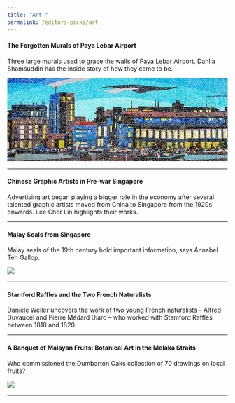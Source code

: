 ```yaml
---
title: "Art "
permalink: /editors-picks/art
---
```

#### <a target="_blank" href="/vol-17/issue-2/jul-sep-2021/murals" style="text-decoration: none; font-weight: bold;"> The Forgotten Murals of Paya Lebar Airport</a>
 <p>Three large murals used to grace the walls of Paya Lebar Airport. Dahlia Shamsuddin has the inside story of how they came to be.</p> 
 <img src="/images/vol-17-issue-2/murals/Mural_Main2.jpg" style="width:800px;"> 
 <hr clear="left">
 
#### <a target="_blank" href="/vol-17/issue-2/jul-sep-2021/chinese-artists" style="text-decoration: none; font-weight: bold;"> Chinese Graphic Artists in Pre-war Singapore</a>
 <p>Advertising art began playing a bigger role in the economy after several talented graphic artists moved from China to Singapore from the 1920s onwards. Lee Chor Lin highlights their works. </p>
 <hr clear="left">

#### <a target="_blank" href="/vol-16/issue-1/apr-jun-2020/malay-seals" style="text-decoration: none; font-weight: bold;"> Malay Seals from Singapore</a>
<p>Malay seals of the 19th century hold important information, says Annabel Teh Gallop.</p>
<img src="/images/Vol-16-issue-1/malay-seals/temenggung.png" style="float:center; width:600px; height:auto;">
<hr clear="left">		

#### <a target="_blank" href="/vol-16/issue-2/jul-sep-20/raffles" style="text-decoration: none; font-weight: bold;"> Stamford Raffles and the Two French Naturalists</a>
<p>Danièle Weiler uncovers the work of two young French naturalists – Alfred Duvaucel and Pierre Médard Diard – who worked with Stamford Raffles between 1818 and 1820.</p>
 <hr clear="left">

#### <a target="_blank" href="/vol-17/issue-1/apr-jun-2021/malayan-fruits" style="text-decoration: none; font-weight: bold;"> A Banquet of Malayan Fruits: Botanical Art in the Melaka Straits</a> 
<p>Who commissioned the Dumbarton Oaks collection of 70 drawings on local fruits? </p>
<img style="float:center; width:800px; height:auto;" src="/images/Vol-17-issue-/malayan-fruits/ananas.jpg">

<hr clear="left">																																		
